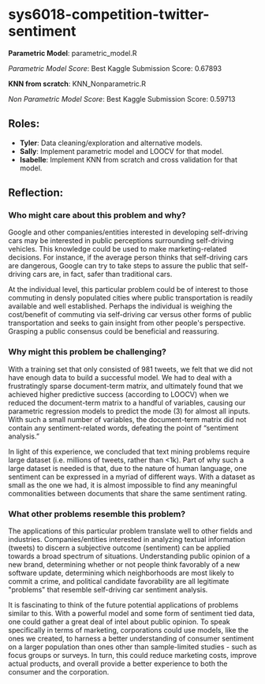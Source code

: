 # sys6018-competition-twitter-sentiment

**Parametric Model**: parametric_model.R

*Parametric Model Score*: Best Kaggle Submission Score: 0.67893

**KNN from scratch**: KNN_Nonparametric.R

*Non Parametric Model Score*: Best Kaggle Submission Score: 0.59713

## Roles:

* **Tyler**: Data cleaning/exploration and alternative models.
* **Sally**: Implement parametric model and LOOCV for that model.
* **Isabelle**: Implement KNN from scratch and cross validation for that model.

## Reflection:

### Who might care about this problem and why?

Google and other companies/entities interested in developing self-driving cars may be interested in public perceptions surrounding self-driving vehicles. This knowledge could be used to make marketing-related decisions. For instance, if the average person thinks that self-driving cars are dangerous, Google can try to take steps to assure the public that self-driving cars are, in fact, safer than traditional cars. 

At the individual level, this particular problem could be of interest to those commuting in densly populated cities where public transportation is readily available and well established. Perhaps the individual is weighing the cost/benefit of commuting via self-driving car versus other forms of public transportation and seeks to gain insight from other people's perspective. Grasping a public consensus could be beneficial and reassuring.

### Why might this problem be challenging?

With a training set that only consisted of 981 tweets, we felt that we did not have enough data to build a successful model. We had to deal with a frustratingly sparse document-term matrix, and ultimately found that we achieved higher predictive success (according to LOOCV) when we reduced the document-term matrix to a handful of variables, causing our parametric regression models to predict the mode (3) for almost all inputs. With such a small number of variables, the document-term matrix did not contain any sentiment-related words, defeating the point of “sentiment analysis.”

In light of this experience, we concluded that text mining problems require large dataset (i.e. millions of tweets, rather than <1k). Part of why such a large dataset is needed is that, due to the nature of human language, one sentiment can be expressed in a myriad of different ways. With a dataset as small as the one we had, it is almost impossible to find any meaningful commonalities between documents that share the same sentiment rating.

### What other problems resemble this problem?

The applications of this particular problem translate well to other fields and industries. Companies/entities interested in analyzing textual information (tweets) to discern a subjective outcome (sentiment) can be applied towards a broad spectrum of situations. Understanding public opinion of a new brand, determining whether or not people think favorably of a new software update, determining which neighborhoods are most likely to commit a crime, and political candidate favorability are all legitimate "problems" that resemble self-driving car sentiment analysis. 

It is fascinating to think of the future potential applications of problems similar to this. With a powerful model and some form of sentiment tied data, one could gather a great deal of intel about public opinion. To speak specifically in terms of marketing, corporations could use models, like the ones we created, to harness a better understanding of consumer sentiment on a larger population than ones other than sample-limited studies - such as focus groups or surveys. In turn, this could reduce marketing costs, improve actual products, and overall provide a better experience to both the consumer and the corporation.

